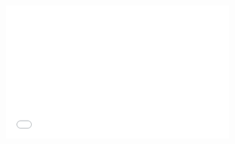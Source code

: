 <iframe width="100%" height="300" src="//jsrun.net/QJqKp/embedded/all/light/" allowfullscreen="allowfullscreen" frameborder="0"></iframe>
